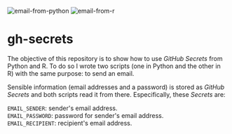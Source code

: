 ![email-from-python](https://github.com/canovasjm/gh-secrets/workflows/email-from-python/badge.svg) ![email-from-r](https://github.com/canovasjm/gh-secrets/workflows/email-from-r/badge.svg)

# gh-secrets

The objective of this repository is to show how to use *GitHub Secrets* from Python and R. To do so I wrote two scripts (one in Python and the other in R) with the same purpose: to send an email.  

Sensible information (email addresses and a password) is stored as *GitHub Secrets* and both scripts read it from there. Especifically, these *Secrets* are:

`EMAIL_SENDER`: sender's email address.  
`EMAIL_PASSWORD`: password for sender's email address.  
`EMAIL_RECIPIENT`: recipient's email address.  
